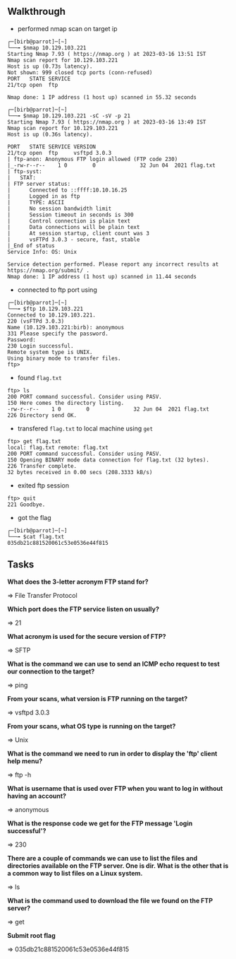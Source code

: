 ## Walkthrough

- performed nmap scan on target ip

```
┌─[birb@parrot]─[~]
└──╼ $nmap 10.129.103.221
Starting Nmap 7.93 ( https://nmap.org ) at 2023-03-16 13:51 IST
Nmap scan report for 10.129.103.221
Host is up (0.73s latency).
Not shown: 999 closed tcp ports (conn-refused)
PORT   STATE SERVICE
21/tcp open  ftp

Nmap done: 1 IP address (1 host up) scanned in 55.32 seconds
```

```
┌─[birb@parrot]─[~]
└──╼ $nmap 10.129.103.221 -sC -sV -p 21
Starting Nmap 7.93 ( https://nmap.org ) at 2023-03-16 13:49 IST
Nmap scan report for 10.129.103.221
Host is up (0.36s latency).

PORT   STATE SERVICE VERSION
21/tcp open  ftp     vsftpd 3.0.3
| ftp-anon: Anonymous FTP login allowed (FTP code 230)
|_-rw-r--r--    1 0        0              32 Jun 04  2021 flag.txt
| ftp-syst: 
|   STAT: 
| FTP server status:
|      Connected to ::ffff:10.10.16.25
|      Logged in as ftp
|      TYPE: ASCII
|      No session bandwidth limit
|      Session timeout in seconds is 300
|      Control connection is plain text
|      Data connections will be plain text
|      At session startup, client count was 3
|      vsFTPd 3.0.3 - secure, fast, stable
|_End of status
Service Info: OS: Unix

Service detection performed. Please report any incorrect results at https://nmap.org/submit/ .
Nmap done: 1 IP address (1 host up) scanned in 11.44 seconds
```

- connected to ftp port using

```
┌─[birb@parrot]─[~]
└──╼ $ftp 10.129.103.221
Connected to 10.129.103.221.
220 (vsFTPd 3.0.3)
Name (10.129.103.221:birb): anonymous
331 Please specify the password.
Password:
230 Login successful.
Remote system type is UNIX.
Using binary mode to transfer files.
ftp>
```

-  found `flag.txt`

```
ftp> ls
200 PORT command successful. Consider using PASV.
150 Here comes the directory listing.
-rw-r--r--    1 0        0              32 Jun 04  2021 flag.txt
226 Directory send OK.
```

- transfered `flag.txt` to local machine using `get`

```
ftp> get flag.txt
local: flag.txt remote: flag.txt
200 PORT command successful. Consider using PASV.
150 Opening BINARY mode data connection for flag.txt (32 bytes).
226 Transfer complete.
32 bytes received in 0.00 secs (208.3333 kB/s)
```

- exited ftp session

```
ftp> quit
221 Goodbye.
```

- got the flag 

```
┌─[birb@parrot]─[~]
└──╼ $cat flag.txt 
035db21c881520061c53e0536e44f815
```

## Tasks

**What does the 3-letter acronym FTP stand for?**

=>  File Transfer Protocol 

**Which port does the FTP service listen on usually?**

=> 21

**What acronym is used for the secure version of FTP?**

=> SFTP

**What is the command we can use to send an ICMP echo request to test our connection to the target?**

=> ping

**From your scans, what version is FTP running on the target?**

=> vsftpd 3.0.3

**From your scans, what OS type is running on the target?**

=> Unix

**What is the command we need to run in order to display the 'ftp' client help menu?**

=> ftp -h

**What is username that is used over FTP when you want to log in without having an account?**

=> anonymous

**What is the response code we get for the FTP message 'Login successful'?**

=> 230

**There are a couple of commands we can use to list the files and directories available on the FTP server. One is dir. What is the other that is a common way to list files on a Linux system.**

=> ls

**What is the command used to download the file we found on the FTP server?**

=> get

**Submit root flag**

=> 035db21c881520061c53e0536e44f815